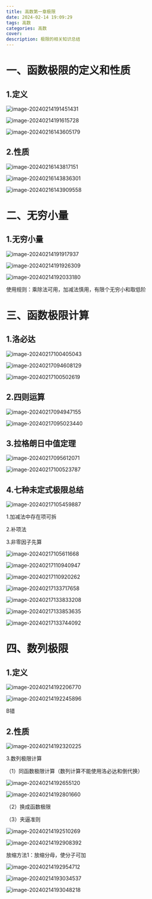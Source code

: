 ```yaml
---
title: 高数第一章极限
date: 2024-02-14 19:09:29
tags: 高数
categories: 高数
cover:
description: 极限的相关知识总结
---
```


# 一、函数极限的定义和性质

## 1.定义

![image-20240214191451431](image-20240214191451431.png)

![image-20240214191615728](image-20240214191615728.png)

![image-20240216143605179](image-20240216143605179.png)

## 2.性质

![image-20240216143817151](image-20240216143817151.png)

![image-20240216143836301](image-20240216143836301.png)

![image-20240216143909558](image-20240216143909558.png)

# 二、无穷小量

## 1.无穷小量

![image-20240214191917937](image-20240214191917937.png)

![image-20240214191926309](image-20240214191926309.png)

![image-20240214192033180](image-20240214192033180.png)

使用规则：乘除法可用，加减法慎用，有限个无穷小和取低阶



# 三、函数极限计算

## 1.洛必达

![image-20240217100405043](image-20240217100405043.png)

![image-20240217094608129](image-20240217094608129.png)

![image-20240217100502619](image-20240217100502619.png)

## 2.四则运算

![image-20240217094947155](image-20240217094947155.png)

![image-20240217095023440](image-20240217095023440.png)

## 3.拉格朗日中值定理

![image-20240217095612071](image-20240217095612071.png)

![image-20240217100523787](image-20240217100523787.png)

## 4.七种未定式极限总结

![image-20240217105459887](image-20240217105459887.png)

1.加减法中存在项可拆

2.补项法

3.非零因子先算

![image-20240217105611668](image-20240217105611668.png)

![image-20240217110940947](image-20240217110940947.png)

![image-20240217110920262](mage-20240217110920262.png)

![image-20240217133717658](image-20240217133717658.png)

![image-20240217133833208](image-20240217133833208.png)

![image-20240217133853635](image-20240217133853635.png)

![image-20240217133744092](image-20240217133744092.png)

# 四、数列极限

## 1.定义

![image-20240214192206770](image-20240214192206770.png)

![image-20240214192245896](image-20240214192245896.png)

B错

## 2.性质

![image-20240214192320225](image-20240214192320225.png)

3.数列极限计算

（1）同函数极限计算（数列计算不能使用洛必达和倒代换）

![image-20240214192655120](image-20240214192655120.png)

![image-20240214192801660](image-20240214192801660.png)

（2）换成函数极限

（3）夹逼准则

![image-20240214192510269](image-20240214192510269.png)

![image-20240214192908392](image-20240214192908392.png)

放缩方法1：放缩分母，使分子可加

![image-20240214192954712](image-20240214192954712.png)

![image-20240214193034537](image-20240214193034537.png)

![image-20240214193048218](image-20240214193048218.png)

